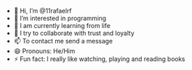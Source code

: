 - 👋 Hi, I’m @11rafaelrf
- 👀 I’m interested in programming
- 🌱 I am currently learning from life
- 💞️ I try to collaborate with trust and loyalty
- 📫 To contact me send a message 
- 😄 Pronouns: He/Him
- ⚡ Fun fact: I really like watching, playing and reading books
